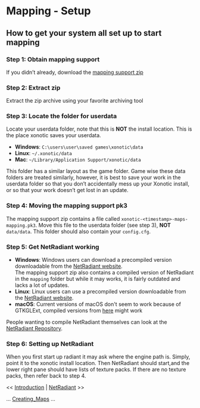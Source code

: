 Mapping - Setup
===============

How to get your system all set up to start mapping
--------------------------------------------------

### Step 1: Obtain mapping support

If you didn’t already, download the [mapping support zip](http://dl.xonotic.org/xonotic-0.8.2-mappingsupport.zip)

### Step 2: Extract zip

Extract the zip archive using your favorite archiving tool

### Step 3: Locate the folder for userdata

Locate your userdata folder, note that this is **NOT** the install location. This is the place xonotic saves your userdata.

-   **Windows**: `C:\users\user\saved games\xonotic\data`
-   **Linux**: `~/.xonotic/data`
-   **Mac**: `~/Library/Application Support/xonotic/data`

This folder has a similar layout as the game folder. Game wise these data folders are treated similarly, however, it is best to save your work in the userdata folder so that you don’t accidentally mess up your Xonotic install, or so that your work doesn’t get lost in an update.

### Step 4: Moving the mapping support pk3

The mapping support zip contains a file called `xonotic-<timestamp>-maps-mapping.pk3`. Move this file to the userdata folder (see step 3), **NOT** `data/data`.
This folder should also contain your `config.cfg`.

### Step 5: Get NetRadiant working

-   **Windows**: Windows users can download a precompiled version downloadable from the [NetRadiant website](https://netradiant.gitlab.io/page/download/).  
The mapping support zip also contains a compiled version of NetRadiant in the `mapping` folder but while it may works, it is fairly outdated and lacks a lot of updates.
-   **Linux**: Linux users can use a precompiled version downloadable from the [NetRadiant website](https://netradiant.gitlab.io/page/download/).
-   **macOS**: Current versions of macOS don't seem to work because of GTKGLExt, compiled versions from [here](http://ingar.intranifty.net/gtkradiant/index.html) might work

People wanting to compile NetRadiant themselves can look at the [NetRadiant Repository](https://gitlab.com/xonotic/netradiant).

### Step 6: Setting up NetRadiant

When you first start up radiant it may ask where the engine path is. Simply, point it to the xonotic install location. Then NetRadiant should start,and the lower right pane should have lists of texture packs. If there are no texture packs, then refer back to step 4.

\<\< [Introduction](mapping-Introduction) | [NetRadiant](mapping-NetRadiant) \>\>

… [Creating_Maps](Creating-Maps) …

